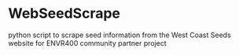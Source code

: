 # WebSeedScrape
python script to scrape seed information from the West Coast Seeds website for ENVR400 community partner project

